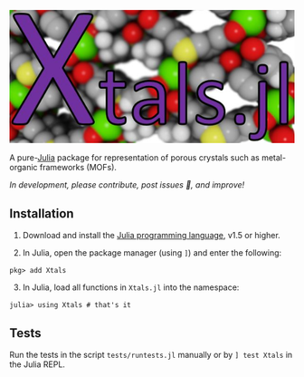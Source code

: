 ![Xtals.jl](assets/xtals_logo.jpg)

A pure-[Julia](https://julialang.org/) package for representation of porous
crystals such as metal-organic frameworks (MOFs).

*In development, please contribute, post issues 🐛, and improve!*

## Installation

1. Download and install the [Julia programming language](https://julialang.org/),
 v1.5 or higher.

2. In Julia, open the package manager (using `]`) and enter the following:

```
pkg> add Xtals
```

3. In Julia, load all functions in `Xtals.jl` into the namespace:

```
julia> using Xtals # that's it
```

## Tests
Run the tests in the script `tests/runtests.jl` manually or by `] test Xtals` in
the Julia REPL.
